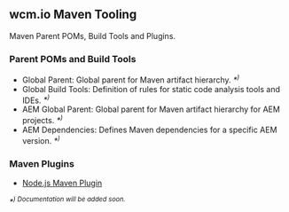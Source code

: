 ## wcm.io Maven Tooling

Maven Parent POMs, Build Tools and Plugins.

### Parent POMs and Build Tools

* Global Parent: Global parent for Maven artifact hierarchy. _*<sup>)</sup>_
* Global Build Tools: Definition of rules for static code analysis tools and IDEs. _*<sup>)</sup>_
* AEM Global Parent: Global parent for Maven artifact hierarchy for AEM projects. _*<sup>)</sup>_
* AEM Dependencies: Defines Maven dependencies for a specific AEM version. _*<sup>)</sup>_

### Maven Plugins

* [Node.js Maven Plugin](plugins/nodejs-maven-plugin/)

_*<sup>) Documentation will be added soon.</sup>_
